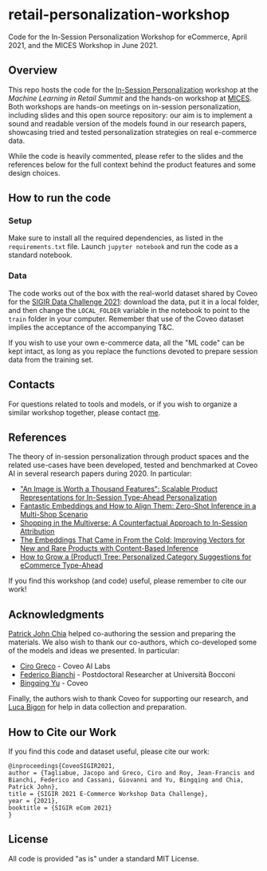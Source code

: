 # retail-personalization-workshop
Code for the In-Session Personalization Workshop for eCommerce, April 2021, and the MICES Workshop in June 2021.

## Overview
This repo hosts the code for the [In-Session Personalization](https://www.eventbrite.ca/e/machine-learning-in-retail-sales-marketing-e-commerce-summit-tickets-138507063355) workshop at the _Machine Learning in Retail Summit_ and the hands-on workshop at [MICES](https://mices.co/). Both workshops are hands-on meetings on in-session personalization, including slides and this open source repository: our aim is to implement a sound and readable version of the models found in our research papers, showcasing tried and tested personalization strategies on real e-commerce data.

While the code is heavily commented, please refer to the slides and the references below for the full context behind the product features and some design choices.

## How to run the code

### Setup
Make sure to install all the required dependencies, as listed in the `requirements.txt` file. Launch `jupyter notebook` and run the code as a standard notebook. 

### Data
The code works out of the box with the real-world dataset shared by Coveo for the [SIGIR Data Challenge 2021](https://github.com/coveooss/SIGIR-ecom-data-challenge): download the data, put it in a local folder, and then change the `LOCAL_FOLDER` variable in the notebook to point to the `train` folder in your computer. Remember that use of the Coveo dataset implies the acceptance of the accompanying T&C.

If you wish to use your own e-commerce data, all the "ML code" can be kept intact, as long as you replace the functions devoted to prepare session data from the training set.

## Contacts
For questions related to tools and models, or if you wish to organize a similar workshop together, please contact [me](https://www.linkedin.com/in/jacopotagliabue/).

## References
The theory of in-session personalization through product spaces and the related use-cases have been developed, tested and benchmarked at Coveo AI in several research papers during 2020. In particular:

* ["An Image is Worth a Thousand Features": Scalable Product Representations for In-Session Type-Ahead Personalization](https://dl.acm.org/doi/10.1145/3366424.3386198)
* [Fantastic Embeddings and How to Align Them: Zero-Shot Inference in a Multi-Shop Scenario](https://arxiv.org/abs/2007.14906)
* [Shopping in the Multiverse: A Counterfactual Approach to In-Session Attribution](https://arxiv.org/pdf/2007.10087.pdf)
* [The Embeddings That Came in From the Cold: Improving Vectors for New and Rare Products with Content-Based Inference](https://dl.acm.org/doi/10.1145/3383313.3411477)
* [How to Grow a (Product) Tree: Personalized Category Suggestions for eCommerce Type-Ahead](https://www.aclweb.org/anthology/2020.ecnlp-1.2/)

If you find this workshop (and code) useful, please remember to cite our work!

## Acknowledgments
[Patrick John Chia](https://www.linkedin.com/in/patrick-john-chia-b0a34019b/) helped co-authoring the session and preparing the materials. We also wish to thank our co-authors, which co-developed some of the models and ideas we presented. In particular:

* [Ciro Greco](https://www.linkedin.com/in/cirogreco/) - Coveo AI Labs
* [Federico Bianchi](https://www.linkedin.com/in/federico-bianchi-3b7998121/) - Postdoctoral Researcher at Università Bocconi
* [Bingqing Yu](https://www.linkedin.com/in/bingqing-christine-yu/) - Coveo

Finally, the authors wish to thank Coveo for supporting our research, and [Luca Bigon](https://www.linkedin.com/in/bigluck/) for help in data collection and preparation.

## How to Cite our Work

If you find this code and dataset useful, please cite our work:

```
@inproceedings{CoveoSIGIR2021,
author = {Tagliabue, Jacopo and Greco, Ciro and Roy, Jean-Francis and Bianchi, Federico and Cassani, Giovanni and Yu, Bingqing and Chia, Patrick John},
title = {SIGIR 2021 E-Commerce Workshop Data Challenge},
year = {2021},
booktitle = {SIGIR eCom 2021}
}
```

## License
All code is provided "as is" under a standard MIT License.
